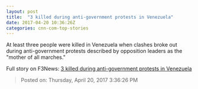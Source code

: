```yaml
---
layout: post
title:  "3 killed during anti-government protests in Venezuela"
date: 2017-04-20 10:36:26Z
categories: cnn-com-top-stories
---
```


At least three people were killed in Venezuela when clashes broke out during anti-government protests described by opposition leaders as the "mother of all marches."


Full story on F3News: [3 killed during anti-government protests in Venezuela](http://www.f3nws.com/n/ZZFadF)

> Posted on: Thursday, April 20, 2017 3:36:26 PM
